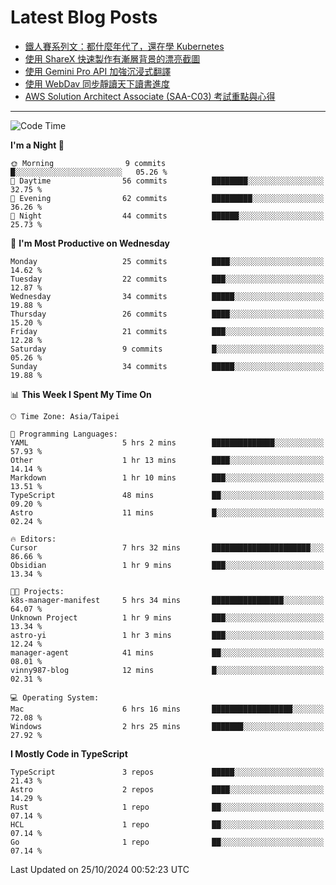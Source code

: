# Latest Blog Posts
<!-- BLOG-POST-LIST:START -->
- [鐵人賽系列文：都什麼年代了，還在學 Kubernetes](https://www.vinny987.xyz/blog/2024/ithome-ironman-2024-thoughts/)
- [使用 ShareX 快速製作有漸層背景的漂亮截圖](https://www.vinny987.xyz/blog/2024/use-sharex-to-quickly-create-beautiful-screenshots-with-gradient-backgrounds/)
- [使用 Gemini Pro API 加強沉浸式翻譯](https://www.vinny987.xyz/blog/2024/enhance-immersive-translation-using-the-gemini-pro-api/)
- [使用 WebDav 同步靜讀天下讀書進度](https://www.vinny987.xyz/blog/2024/use-webdav-to-sync-reading-progress-on-moon-app/)
- [AWS Solution Architect Associate &lpar;SAA-C03&rpar; 考試重點與心得](https://www.vinny987.xyz/blog/2024/key-points-and-insights-on-the-aws-solution-architect-associate-saa-c03-exam/)
<!-- BLOG-POST-LIST:END -->

---

<!--START_SECTION:waka-->
![Code Time](http://img.shields.io/badge/Code%20Time-424%20hrs%2037%20mins-blue)

**I'm a Night 🦉** 

```text
🌞 Morning                9 commits           █░░░░░░░░░░░░░░░░░░░░░░░░   05.26 % 
🌆 Daytime                56 commits          ████████░░░░░░░░░░░░░░░░░   32.75 % 
🌃 Evening                62 commits          █████████░░░░░░░░░░░░░░░░   36.26 % 
🌙 Night                  44 commits          ██████░░░░░░░░░░░░░░░░░░░   25.73 % 
```
📅 **I'm Most Productive on Wednesday** 

```text
Monday                   25 commits          ████░░░░░░░░░░░░░░░░░░░░░   14.62 % 
Tuesday                  22 commits          ███░░░░░░░░░░░░░░░░░░░░░░   12.87 % 
Wednesday                34 commits          █████░░░░░░░░░░░░░░░░░░░░   19.88 % 
Thursday                 26 commits          ████░░░░░░░░░░░░░░░░░░░░░   15.20 % 
Friday                   21 commits          ███░░░░░░░░░░░░░░░░░░░░░░   12.28 % 
Saturday                 9 commits           █░░░░░░░░░░░░░░░░░░░░░░░░   05.26 % 
Sunday                   34 commits          █████░░░░░░░░░░░░░░░░░░░░   19.88 % 
```


📊 **This Week I Spent My Time On** 

```text
🕑︎ Time Zone: Asia/Taipei

💬 Programming Languages: 
YAML                     5 hrs 2 mins        ██████████████░░░░░░░░░░░   57.93 % 
Other                    1 hr 13 mins        ████░░░░░░░░░░░░░░░░░░░░░   14.14 % 
Markdown                 1 hr 10 mins        ███░░░░░░░░░░░░░░░░░░░░░░   13.51 % 
TypeScript               48 mins             ██░░░░░░░░░░░░░░░░░░░░░░░   09.20 % 
Astro                    11 mins             █░░░░░░░░░░░░░░░░░░░░░░░░   02.24 % 

🔥 Editors: 
Cursor                   7 hrs 32 mins       ██████████████████████░░░   86.66 % 
Obsidian                 1 hr 9 mins         ███░░░░░░░░░░░░░░░░░░░░░░   13.34 % 

🐱‍💻 Projects: 
k8s-manager-manifest     5 hrs 34 mins       ████████████████░░░░░░░░░   64.07 % 
Unknown Project          1 hr 9 mins         ███░░░░░░░░░░░░░░░░░░░░░░   13.34 % 
astro-yi                 1 hr 3 mins         ███░░░░░░░░░░░░░░░░░░░░░░   12.24 % 
manager-agent            41 mins             ██░░░░░░░░░░░░░░░░░░░░░░░   08.01 % 
vinny987-blog            12 mins             █░░░░░░░░░░░░░░░░░░░░░░░░   02.31 % 

💻 Operating System: 
Mac                      6 hrs 16 mins       ██████████████████░░░░░░░   72.08 % 
Windows                  2 hrs 25 mins       ███████░░░░░░░░░░░░░░░░░░   27.92 % 
```

**I Mostly Code in TypeScript** 

```text
TypeScript               3 repos             █████░░░░░░░░░░░░░░░░░░░░   21.43 % 
Astro                    2 repos             ████░░░░░░░░░░░░░░░░░░░░░   14.29 % 
Rust                     1 repo              ██░░░░░░░░░░░░░░░░░░░░░░░   07.14 % 
HCL                      1 repo              ██░░░░░░░░░░░░░░░░░░░░░░░   07.14 % 
Go                       1 repo              ██░░░░░░░░░░░░░░░░░░░░░░░   07.14 % 
```




 Last Updated on 25/10/2024 00:52:23 UTC
<!--END_SECTION:waka-->

<!--
**vincent97277/vincent97277** is a ✨ _special_ ✨ repository because its `README.md` (this file) appears on your GitHub profile.

Here are some ideas to get you started:

- 🔭 I’m currently working on ...
- 🌱 I’m currently learning ...
- 👯 I’m looking to collaborate on ...
- 🤔 I’m looking for help with ...
- 💬 Ask me about ...
- 📫 How to reach me: ...
- 😄 Pronouns: ...
- ⚡ Fun fact: ...
-->
